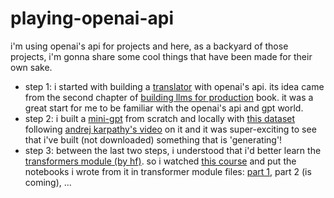 # playing-openai-api
i'm using openai's api for projects and here, as a backyard of those projects, i'm gonna share some cool things that have been made for their own sake.

- step 1: i started with building a [translator](https://github.com/Sinusealpha/playing-openai-api/blob/main/translator.py) with openai's api. its idea came from the second chapter of [building llms for production](https://www.oreilly.com/library/view/building-llms-for/9798324731472/) book. it was a great start for me to be familiar with the openai's api and gpt world.
- step 2: i built a [mini-gpt](https://github.com/Sinusealpha/playing-openai-api/blob/main/minigpt.py) from scratch and locally with [this dataset](https://github.com/Sinusealpha/playing-openai-api/blob/main/dataset.txt) following [andrej karpathy's video](https://youtu.be/kCc8FmEb1nY?si=Mwhe7z8xQezObxqd) on it and it was super-exciting to see that i've built (not downloaded) something that is 'generating'!
- step 3: between the last two steps, i understood that i'd better learn the [transformers module (by hf)](https://huggingface.co/docs/transformers/en/index). so i watched [this course](https://www.youtube.com/playlist?list=PLHldQ76_k1klWQE7GyGfLH6m4iHOdVogN) and put the notebooks i wrote from it in transformer module files: [part 1](https://github.com/Sinusealpha/playing-openai-api/blob/main/transformers_module_part1.ipynb), part 2 (is coming), ...

